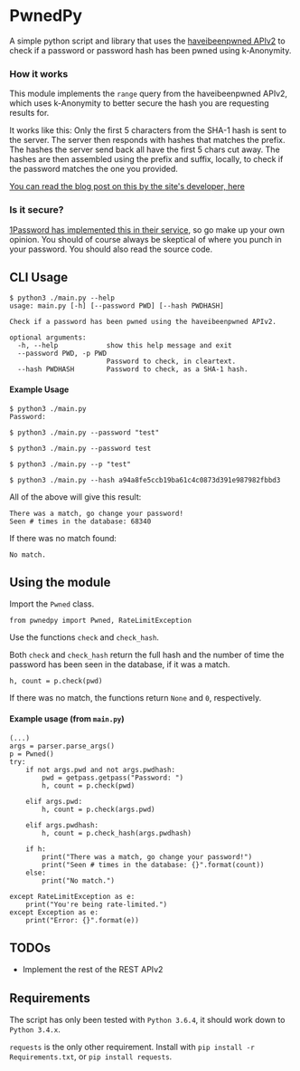 # PwnedPy

A simple python script and library that uses the [haveibeenpwned APIv2](https://haveibeenpwned.com/API/v2) to check if a password or password
hash has been pwned using k-Anonymity.

### How it works

This module implements the `range` query from the haveibeenpwned APIv2, which uses k-Anonymity to better secure the hash you are requesting results for.

It works like this: Only the first 5 characters from the SHA-1 hash is sent to the server. The server then responds with hashes that matches the prefix. The hashes the server send back all have the first 5 chars cut away. The hashes are then assembled using the prefix and suffix, locally, to check if the password matches the one you provided.

[You can read the blog post on this by the site's developer, here](https://www.troyhunt.com/ive-just-launched-pwned-passwords-version-2/)

### Is it secure?

[1Password has implemented this in their service](https://blog.agilebits.com/2018/02/22/finding-pwned-passwords-with-1password/), so go make up your own opinion. You should of course always be skeptical of where you punch in your password. You should also read the source code.

## CLI Usage

```
$ python3 ./main.py --help
usage: main.py [-h] [--password PWD] [--hash PWDHASH]

Check if a password has been pwned using the haveibeenpwned APIv2.

optional arguments:
  -h, --help            show this help message and exit
  --password PWD, -p PWD
                        Password to check, in cleartext.
  --hash PWDHASH        Password to check, as a SHA-1 hash.
```

#### Example Usage
```
$ python3 ./main.py
Password:
```
```
$ python3 ./main.py --password "test"
```
```
$ python3 ./main.py --password test
```
```
$ python3 ./main.py --p "test"
```
```
$ python3 ./main.py --hash a94a8fe5ccb19ba61c4c0873d391e987982fbbd3
```

All of the above will give this result:
```
There was a match, go change your password!
Seen # times in the database: 68340
```

If there was no match found:
```
No match.
```

## Using the module

Import the `Pwned` class.
```
from pwnedpy import Pwned, RateLimitException
```
Use the functions `check` and `check_hash`.

Both `check` and `check_hash` return the full hash and the number of time the password has been seen in the database, if it was a match.
```
h, count = p.check(pwd)
```
If there was no match, the functions return `None` and `0`, respectively.

#### Example usage (from `main.py`)

```
(...)
args = parser.parse_args()
p = Pwned()
try:
    if not args.pwd and not args.pwdhash:
        pwd = getpass.getpass("Password: ")
        h, count = p.check(pwd)

    elif args.pwd:
        h, count = p.check(args.pwd)

    elif args.pwdhash:
        h, count = p.check_hash(args.pwdhash)

    if h:
        print("There was a match, go change your password!")
        print("Seen # times in the database: {}".format(count))
    else:
        print("No match.")

except RateLimitException as e:
    print("You're being rate-limited.")
except Exception as e:
    print("Error: {}".format(e))
```


## TODOs
 * Implement the rest of the REST APIv2

## Requirements

The script has only been tested with `Python 3.6.4`, it should work down to `Python 3.4.x`.

`requests` is the only other requirement. Install with `pip install -r Requirements.txt`, or `pip install requests`.

